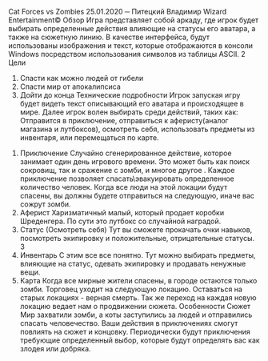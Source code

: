 Cat Forces vs Zombies
25.01.2020
─
Питецкий Владимир
Wizard Entertainment©
Обзор
Игра представляет собой аркаду, где игрок будет выбирать определенные
действия влияющие на статусы его аватара, а также на сюжетную линию. В
качестве интерфейса, будут использованы изображения и текст, которые
отображаются в консоли Windows посредством использования символов из
таблицы ASCII.
2
Цели
1. Спасти как можно людей от гибели
2. Спасти мир от апокалипсиса
3. Дойти до конца
Технические подробности
Игрок запуская игру будет видеть текст описывающий его аватара и происходящее в
мире. Далее игрок волен выбирать среди действий, таких как: Отправится в
приключение, отправиться к аферисту(аналог магазина и лутбоксов), осмотреть себя,
использовать предметы из инвентаря, или перемещаться по карте.
1) Приключение
Случайно сгенерированное действие, которое занимает один день игрового
времени. Это может быть как поиск сокровищ, так и сражение с зомби, и многое
другое . Каждое приключение позволяет спасать\эвакуировать определенное
количество человек. Когда все люди на этой локации будут спасены, вы должны
будете отправиться на следующую, иначе вас сожрут зомби.
2) Аферист
Харизматичный малый, который продает коробки Шреденгера. По сути это лутбокс со
случайной наградой.
5) Статус (Осмотреть себя)
Тут вы сможете прокачать очки навыков, посмотреть экипировку и положительные,
отрицательные статусы.
3
4) Инвентарь
С этим все все понятно. Тут можно выбирать предметы, влияющие на статус, одевать
экипировку и продавать ненужные вещи.
4) Карта
Когда все мирные жители спасены, в городе остаются только зомби. Торговец уходит
на следующую локацию. Оставаться на старых локациях - верная смерть. Так же
переход на каждая новую локацию ведает нам о продвижении сюжета.
Особенности
Сюжет
Мир захватили зомби, а коты заступились за людей и отправились спасать
человечество. Ваши действия в приключениях смогут повлиять на сюжет и
концовку.
Периодически будут приключения требующие определенный выбор, которые
будут определять вас как злодея или добряка.
